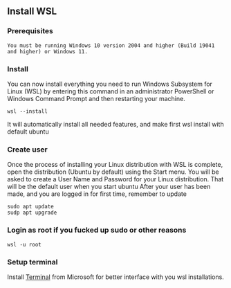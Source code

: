 ## Install WSL

### Prerequisites
```
You must be running Windows 10 version 2004 and higher (Build 19041 and higher) or Windows 11.
```

### Install
You can now install everything you need to run Windows Subsystem for Linux (WSL) by entering this command in an administrator PowerShell or Windows Command Prompt and then restarting your machine.
```shell
wsl --install
```

It will automatically install all needed features, and make first wsl install with default ubuntu

### Create user
Once the process of installing your Linux distribution with WSL is complete, open the distribution (Ubuntu by default) using the Start menu. You will be asked to create a User Name and Password for your Linux distribution.
That will be the default user when you start ubuntu
After your user has been made, and you are logged in for first time, remember to update
```shell
sudo apt update
sudp apt upgrade
```

### Login as root if you fucked up sudo or other reasons
```shell
wsl -u root
```

### Setup terminal
Install [Terminal](https://github.com/microsoft/terminal) from Microsoft for better interface with you wsl installations.  




